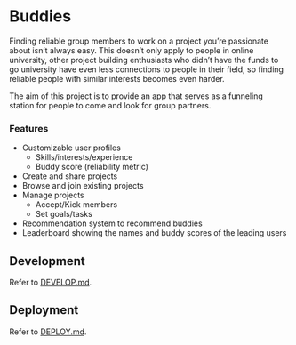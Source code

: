 # Buddies

Finding reliable group members to work on a project you’re passionate about isn’t always easy. This doesn’t only apply to people in online university, other project building enthusiasts who didn’t have the funds to go university have even less connections to people in their field, so finding reliable people with similar interests becomes even harder. 

The aim of this project is to provide an app that serves as a funneling station for people to come and look for group partners.

### Features
- Customizable user profiles
  - Skills/interests/experience
  - Buddy score (reliability metric)
- Create and share projects
- Browse and join existing projects
- Manage projects
  - Accept/Kick members
  - Set goals/tasks
- Recommendation system to recommend buddies
- Leaderboard showing the names and buddy scores of the leading users

## Development

Refer to [DEVELOP.md](docs/DEVELOP.md).

## Deployment

Refer to [DEPLOY.md](docs/DEPLOY.md).
